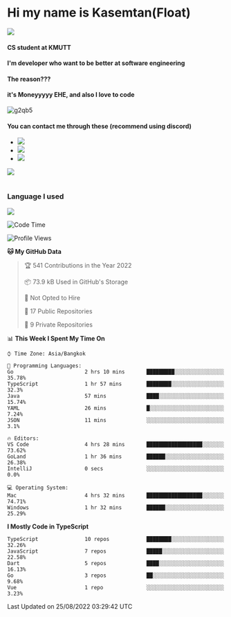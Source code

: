 # Hi my name is Kasemtan(Float)
![](https://64.media.tumblr.com/9c2a8f831efe8da556ffbf89cebb52c9/b86c1ab833a37e32-93/s1280x1920/d000dc22f75df64be2bc150f5fa69c4f6df6bb07.gifv)
#### CS student at KMUTT
#### I'm developer who want to be better at software engineering
#### The reason???
#### it's Moneyyyyy EHE, and also I love to code
![g2qb5](https://user-images.githubusercontent.com/69688279/175812510-9235eaf7-72f7-40d3-b163-56efa9aa5c6b.gif)

#### You can contact me through these (recommend using discord)
- [![](https://img.shields.io/badge/Discord-5865F2?logo=Discord&logoColor=white)](https://discordapp.com/users/278155096225742848)
- [![](https://img.shields.io/badge/Facebook-1877F2?logo=facebook&logoColor=white)](https://www.facebook.com/float.teavasirichokchai/)
- [![](https://img.shields.io/badge/linkedin-0A66C2?logo=linkedin&logoColor=white)](https://www.linkedin.com/in/kasemtan-teavasirichokchai-975531227/)

[![](https://github-readme-stats.vercel.app/api?username=FloatKasemtan&show_icons=true&theme=nightowl)]()
#
### Language I used
[![](https://github-readme-stats.vercel.app/api/top-langs/?username=FloatKasemtan&layout=compact&theme=nightowl)]()
<!--START_SECTION:waka-->
![Code Time](http://img.shields.io/badge/Code%20Time-681%20hrs%2034%20mins-blue)

![Profile Views](http://img.shields.io/badge/Profile%20Views-3-blue)

**🐱 My GitHub Data** 

> 🏆 541 Contributions in the Year 2022
 > 
> 📦 73.9 kB Used in GitHub's Storage 
 > 
> 🚫 Not Opted to Hire
 > 
> 📜 17 Public Repositories 
 > 
> 🔑 9 Private Repositories  
 > 
📊 **This Week I Spent My Time On** 

```text
⌚︎ Time Zone: Asia/Bangkok

💬 Programming Languages: 
Go                       2 hrs 10 mins       █████████░░░░░░░░░░░░░░░░   35.78% 
TypeScript               1 hr 57 mins        ████████░░░░░░░░░░░░░░░░░   32.3% 
Java                     57 mins             ████░░░░░░░░░░░░░░░░░░░░░   15.74% 
YAML                     26 mins             █░░░░░░░░░░░░░░░░░░░░░░░░   7.24% 
JSON                     11 mins             ░░░░░░░░░░░░░░░░░░░░░░░░░   3.1%

🔥 Editors: 
VS Code                  4 hrs 28 mins       ██████████████████░░░░░░░   73.62% 
GoLand                   1 hr 36 mins        ██████░░░░░░░░░░░░░░░░░░░   26.38% 
IntelliJ                 0 secs              ░░░░░░░░░░░░░░░░░░░░░░░░░   0.0%

💻 Operating System: 
Mac                      4 hrs 32 mins       ██████████████████░░░░░░░   74.71% 
Windows                  1 hr 32 mins        ██████░░░░░░░░░░░░░░░░░░░   25.29%

```

**I Mostly Code in TypeScript** 

```text
TypeScript               10 repos            ████████░░░░░░░░░░░░░░░░░   32.26% 
JavaScript               7 repos             █████░░░░░░░░░░░░░░░░░░░░   22.58% 
Dart                     5 repos             ████░░░░░░░░░░░░░░░░░░░░░   16.13% 
Go                       3 repos             ██░░░░░░░░░░░░░░░░░░░░░░░   9.68% 
Vue                      1 repo              ░░░░░░░░░░░░░░░░░░░░░░░░░   3.23%

```



 Last Updated on 25/08/2022 03:29:42 UTC
<!--END_SECTION:waka-->
<!--
**FloatKasemtan/FloatKasemtan** is a ✨ _special_ ✨ repository because its `README.md` (this file) appears on your GitHub profile.

Here are some ideas to get you started:

- 🔭 I’m currently working on ...
- 🌱 I’m currently learning ...
- 👯 I’m looking to collaborate on ...
- 🤔 I’m looking for help with ...
- 💬 Ask me about ...
- 📫 How to reach me: ...
- 😄 Pronouns: ...
- ⚡ Fun fact: ...
-->

